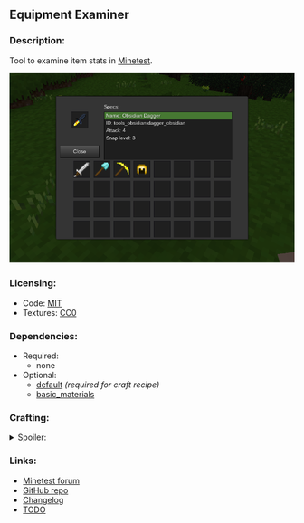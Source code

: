 ## Equipment Examiner

### Description:

Tool to examine item stats in [Minetest](https://www.minetest.net/).

![screenshot](screenshot.png)

### Licensing:

- Code: [MIT](LICENSE.txt)
- Textures: [CC0](textures//sources.txt)

### Dependencies:

- Required:
  - none
- Optional:
  - [default](https://github.com/minetest/minetest_game/tree/master/mods/default) *(required for craft recipe)*
  - [basic_materials](https://forum.minetest.net/viewtopic.php?t=21000)

### Crafting:

<details>
<summary>Spoiler:</summary>
Key:
- d:s = default:steel_ingot (wrought iron ingot)
- d:b = default:bronze_ingot (bronze ingot)
- b:i = basic_materials:ic (simple integrated circuit)

<blockquote>

Without `basic_materials`:
```
┌─────┬─────┬─────┐
│ d:s │ d:b │ d:s │
├─────┼─────┼─────┤
│ d:b │ d:s │ d:b │
├─────┼─────┼─────┤
│ d:s │ d:b │ d:s │
└─────┴─────┴─────┘
```

With `basic_materials`:
```
┌─────┬─────┬─────┐
│ d:s │ d:b │ d:s │
├─────┼─────┼─────┤
│ d:b │ b:i │ d:b │
├─────┼─────┼─────┤
│ d:s │ d:b │ d:s │
└─────┴─────┴─────┘
```

</blockquote>
</details>

### Links:

- [Minetest forum](https://forum.minetest.net/viewtopic.php?t=26618)
- [GitHub repo](https://github.com/AntumMT/mod-equip_exam)
- [Changelog](CHANGES.txt)
- [TODO](TODO.txt)
